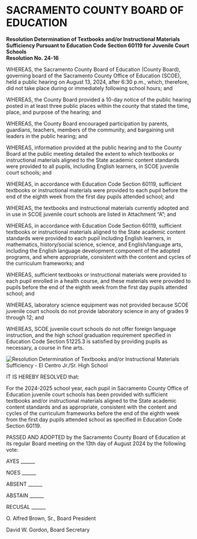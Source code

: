 <!-- Page 1 -->
# SACRAMENTO COUNTY BOARD OF EDUCATION

**Resolution Determination of Textbooks and/or Instructional Materials Sufficiency Pursuant to Education Code Section 60119 for Juvenile Court Schools**  
**Resolution No. 24-16**

WHEREAS, the Sacramento County Board of Education (County Board), governing board of the Sacramento County Office of Education (SCOE), held a public hearing on August 13, 2024, after 6:30 p.m., which, therefore, did not take place during or immediately following school hours; and

WHEREAS, the County Board provided a 10-day notice of the public hearing posted in at least three public places within the county that stated the time, place, and purpose of the hearing; and

WHEREAS, the County Board encouraged participation by parents, guardians, teachers, members of the community, and bargaining unit leaders in the public hearing; and

WHEREAS, information provided at the public hearing and to the County Board at the public meeting detailed the extent to which textbooks or instructional materials aligned to the State academic content standards were provided to all pupils, including English learners, in SCOE juvenile court schools; and

WHEREAS, in accordance with Education Code Section 60119, sufficient textbooks or instructional materials were provided to each pupil before the end of the eighth week from the first day pupils attended school; and

WHEREAS, the textbooks and instructional materials currently adopted and in use in SCOE juvenile court schools are listed in Attachment “A”; and

WHEREAS, in accordance with Education Code Section 60119, sufficient textbooks or instructional materials aligned to the State academic content standards were provided to each pupil including English learners, in mathematics, history/social science, science, and English/language arts, including the English language development component of the adopted programs, and where appropriate, consistent with the content and cycles of the curriculum frameworks; and

WHEREAS, sufficient textbooks or instructional materials were provided to each pupil enrolled in a health course, and these materials were provided to pupils before the end of the eighth week from the first day pupils attended school; and

WHEREAS, laboratory science equipment was not provided because SCOE juvenile court schools do not provide laboratory science in any of grades 9 through 12; and

WHEREAS, SCOE juvenile court schools do not offer foreign language instruction, and the high school graduation requirement specified in Education Code Section 51225.3 is satisfied by providing pupils as necessary, a course in fine arts.
<!-- Page 2 -->
![Resolution Determination of Textbooks and/or Instructional Materials Sufficiency - El Centro Jr./Sr. High School](https://example.com/image.png)

IT IS HEREBY RESOLVED that:

For the 2024-2025 school year, each pupil in Sacramento County Office of Education juvenile court schools has been provided with sufficient textbooks and/or instructional materials aligned to the State academic content standards and as appropriate, consistent with the content and cycles of the curriculum frameworks before the end of the eighth week from the first day pupils attended school as specified in Education Code Section 60119.

PASSED AND ADOPTED by the Sacramento County Board of Education at its regular Board meeting on the 13th day of August 2024 by the following vote:

AYES ______

NOES ______

ABSENT ______

ABSTAIN ______

RECUSAL ______

O. Alfred Brown, Sr., Board President

David W. Gordon, Board Secretary
